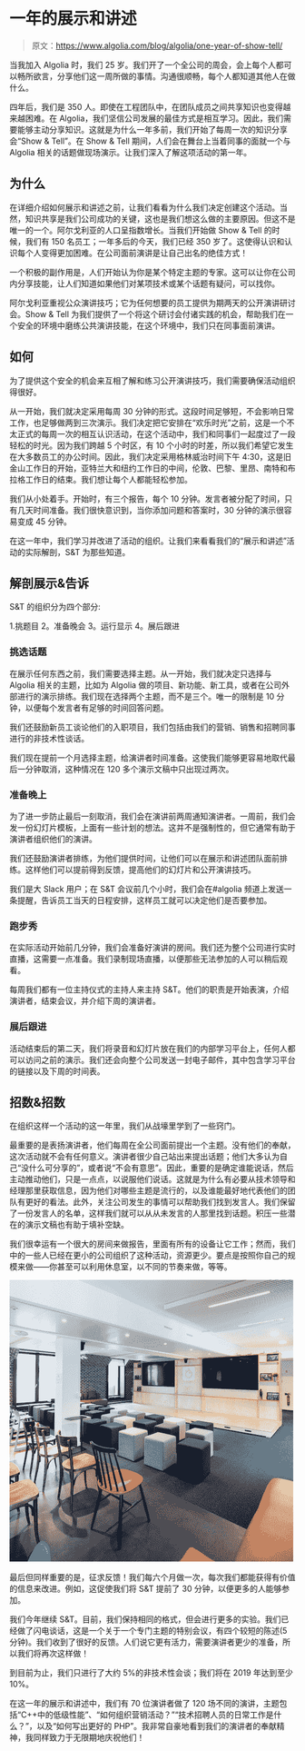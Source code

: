 # 一年的展示和讲述

> 原文：<https://www.algolia.com/blog/algolia/one-year-of-show-tell/>

当我加入 Algolia 时，我们 25 岁。我们开了一个全公司的周会，会上每个人都可以畅所欲言，分享他们这一周所做的事情。沟通很顺畅，每个人都知道其他人在做什么。

四年后，我们是 350 人。即使在工程团队中，在团队成员之间共享知识也变得越来越困难。在 Algolia，我们坚信公司发展的最佳方式是相互学习。因此，我们需要能够主动分享知识。这就是为什么一年多前，我们开始了每周一次的知识分享会“Show & Tell”。在 Show & Tell 期间，人们会在舞台上当着同事的面就一个与 Algolia 相关的话题做现场演示。让我们深入了解这项活动的第一年。

## [](#why)为什么

在详细介绍如何展示和讲述之前，让我们看看为什么我们决定创建这个活动。当然，知识共享是我们公司成功的关键，这也是我们想这么做的主要原因。但这不是唯一的一个。阿尔戈利亚的人口呈指数增长。当我们开始做 Show & Tell 的时候，我们有 150 名员工；一年多后的今天，我们已经 350 岁了。这使得认识和认识每个人变得更加困难。在公司面前演讲是让自己出名的绝佳方式！

一个积极的副作用是，人们开始认为你是某个特定主题的专家。这可以让你在公司内分享技能，让人们知道如果他们对某项技术或某个话题有疑问，可以找你。

阿尔戈利亚重视公众演讲技巧；它为任何想要的员工提供为期两天的公开演讲研讨会。Show & Tell 为我们提供了一个将这个研讨会付诸实践的机会，帮助我们在一个安全的环境中磨练公共演讲技能，在这个环境中，我们只在同事面前演讲。

## [](#how)如何

为了提供这个安全的机会来互相了解和练习公开演讲技巧，我们需要确保活动组织得很好。

从一开始，我们就决定采用每周 30 分钟的形式。这段时间足够短，不会影响日常工作，也足够做两到三次演示。我们决定把它安排在“欢乐时光”之前，这是一个不太正式的每周一次的相互认识活动，在这个活动中，我们和同事们一起度过了一段轻松的时光。因为我们跨越 5 个时区，有 10 个小时的时差，所以我们希望它发生在大多数员工的办公时间。因此，我们决定采用格林威治时间下午 4:30，这是旧金山工作日的开始，亚特兰大和纽约工作日的中间，伦敦、巴黎、里昂、南特和布拉格工作日的结束。我们想让每个人都能轻松参加。

我们从小处着手。开始时，有三个报告，每个 10 分钟。发言者被分配了时间，只有几天时间准备。我们很快意识到，当你添加问题和答案时，30 分钟的演示很容易变成 45 分钟。

在这一年中，我们学习并改进了活动的组织。让我们来看看我们的“展示和讲述”活动的实际解剖，S&T 为那些知道。

## [](#anatomy-of-show-tell)解剖展示&告诉

S&T 的组织分为四个部分:

1.挑题目
2。准备晚会
3。运行显示
4。展后跟进

### [](#picking-topics)挑选话题

在展示任何东西之前，我们需要选择主题。从一开始，我们就决定只选择与 Algolia 相关的主题，比如为 Algolia 做的项目、新功能、新工具，或者在公司外部进行的演示排练。我们现在选择两个主题，而不是三个。唯一的限制是 10 分钟，以便每个发言者有足够的时间回答问题。

我们还鼓励新员工谈论他们的入职项目，我们包括由我们的营销、销售和招聘同事进行的非技术性谈话。

我们现在提前一个月选择主题，给演讲者时间准备。这使我们能够更容易地取代最后一分钟取消，这种情况在 120 多个演示文稿中只出现过两次。

### [](#preparing-the-evening)准备晚上

为了进一步防止最后一刻取消，我们会在演讲前两周通知演讲者。一周前，我们会发一份幻灯片模板，上面有一些计划的想法。这并不是强制性的，但它通常有助于演讲者组织他们的演讲。

我们还鼓励演讲者排练，为他们提供时间，让他们可以在展示和讲述团队面前排练。这样他们可以提前得到反馈，提高他们的幻灯片和公开演讲技巧。

我们是大 Slack 用户；在 S&T 会议前几个小时，我们会在#algolia 频道上发送一条提醒，告诉员工当天的日程安排，这样员工就可以决定他们是否要参加。

### [](#running-the-show)跑步秀

在实际活动开始前几分钟，我们会准备好演讲的房间。我们还为整个公司进行实时直播，这需要一点准备。我们录制现场直播，以便那些无法参加的人可以稍后观看。

每周我们都有一位主持仪式的主持人来主持 S&T。他们的职责是开始表演，介绍演讲者，结束会议，并介绍下周的演讲者。

### [](#post-show-follow-ups)展后跟进

活动结束后的第二天，我们将录音和幻灯片放在我们的内部学习平台上，任何人都可以访问之前的演示。我们还会向整个公司发送一封电子邮件，其中包含学习平台的链接以及下周的时间表。

## [](#tips-tricks)招数&招数

在组织这样一个活动的这一年里，我们从战壕里学到了一些窍门。

最重要的是表扬演讲者，他们每周在全公司面前提出一个主题。没有他们的奉献，这次活动就不会有任何意义。演讲者很少自己站出来提出话题；他们大多认为自己“没什么可分享的”，或者说“不会有意思”。因此，重要的是确定谁能说话，然后主动推动他们，只是一点点，以说服他们说话。这就是为什么有必要从技术领导和经理那里获取信息，因为他们对哪些主题是流行的，以及谁能最好地代表他们的团队有更好的看法。此外，关注公司发生的事情可以帮助我们找到发言人。我们保留了一份发言人的名单，这样我们就可以从从未发言的人那里找到话题。积压一些潜在的演示文稿也有助于填补空缺。

我们很幸运有一个很大的房间来做报告，里面有所有的设备让它工作；然而，我们中的一些人已经在更小的公司组织了这种活动，资源更少。要点是按照你自己的规模来做——你甚至可以利用休息室，以不同的节奏来做，等等。

![](img/1df07bbb434cfbc93e549123ae767673.png)

最后但同样重要的是，征求反馈！我们每六个月做一次，每次我们都能获得有价值的信息来改进。例如，这促使我们将 S&T 提前了 30 分钟，以便更多的人能够参加。

我们今年继续 S&T。目前，我们保持相同的格式，但会进行更多的实验。我们已经做了闪电谈话，这是一个关于一个专门主题的特别会议，有四个较短的陈述(5 分钟)。我们收到了很好的反馈。人们说它更有活力，需要演讲者更少的准备，所以我们将再次这样做！

到目前为止，我们只进行了大约 5%的非技术性会谈；我们将在 2019 年达到至少 10%。

在这一年的展示和讲述中，我们有 70 位演讲者做了 120 场不同的演讲，主题包括“C++中的低级性能”、“如何组织营销活动？”“技术招聘人员的日常工作是什么？”，以及“如何写出更好的 PHP”。我非常自豪地看到我们的演讲者的奉献精神，我同样致力于无限期地庆祝他们！